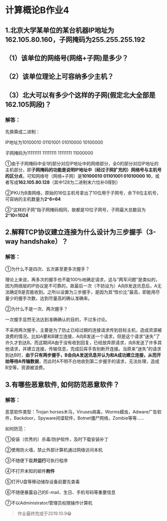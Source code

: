 # 计算概论B作业4
## 1.北京大学某单位的某台机器IP地址为162.105.80.160，子网掩码为255.255.255.192
## （1）该单位的网络号(网络+子网)是多少？
## （2）该单位理论上可容纳多少主机？
## （3）北大可以有多少个这样的子网(假定北大全部是162.105网段)？
### 解答：
先换算成二进制：

IP地址为10100010 01101001 01010000 10100000

子网掩码为11111111 11111111 11111111 11000000

①由于子网掩码中全1的部分对应IP地址中的网络部分，全0的部分对应IP地址的主机部分，即**子网掩码的功能是说明IP地址中（经过子网扩充的）网络号与主机号的区分点**，可知网络号（网络+子网）是**10100010 01101001 01010000 10**，或者写成**162.105.80.128**（其中128为二进制末六位补0得到）

②PKU为B类网络，原始的16位主机号拿出了10位用于子网号，余下6位主机号，可容纳的主机数量为**2^6=64**

③“这样的子网”指子网掩码相同，故都是10位子网号，子网最大总数目为**2^10=1024**
## 2.解释TCP协议建立连接为什么设计为三步握手（3-way handshake）？
### 解答：
①为什么不是四次、五次甚至更多次握手？

理论上来说，再多次的握手也不能100％地确定请求，这与“两军问题”是类似的，因为网络层的IP协议是不可靠的，故最后一次（不妨设为）A向B发送讯息后，A无法确定B是否能收到。之所以设置为三步握手，是因为其“性价比”最高，即能用尽量少的握手次数，达到尽量高的确认准确率。

②为什么不是一次、两次握手？

一次握手显然无法达到准确确认的目的，不过多讨论。

不采用两次握手，主要是为了防止已经过期的连接请求传到目标主机，造成资源被浪费的情况。比如A要和B建立连接，A向B发送一个请求，但是这个请求“迷失”了许久才到达B。而这期间A由于没有收到回复，已经放弃原请求，向B发送了许多其他请求，并建立连接，传输信息，完成后挥手告别断开连接。当原来“迷失”的请求到达B时，**由于只有两步握手，B会向A发送讯息并认为和A成功建立连接，从而开始等待A传输数据**，而此时A不明不白地收到第二步握手的请求，无法处理，造成B空等，资源被浪费。
## 3.有哪些恶意软件, 如何防范恶意软件？
### 解答：
恶意软件类型：Trojan horses木马，Viruses病毒，Worms蠕虫，Adware广告软件，Backdoor，Spyware间谍软件，Botnet僵尸网络，Zombie等等……

如何防范：

①安装（优秀的）杀毒/防护软件，及时下载安装补丁

②使用防火墙，禁止外部计算机通过网络访问本机

③不随便下载**并运行**可执行程序

④不打开未知的邮件**附件**

⑤打开U盘等移动储存设备前要先查毒

⑥不随便暴露自己的E-mail、生日、手机号码等重要信息

⑦不以Administrator/管理员权限操作计算机

> 作业最终完成于2019.10.9😁
